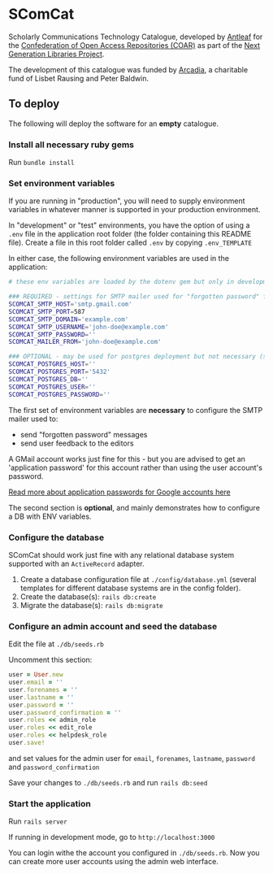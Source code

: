 # SComCat
Scholarly Communications Technology Catalogue, developed by [Antleaf](http://www.antleaf.com) for the [Confederation of Open Access Repositories (COAR)](https://www.coar-repositories.org) as part of the [Next Generation Libraries Project](https://educopia.org/next-generation-library-publishing/).

The development of this catalogue was funded by [Arcadia](https://www.arcadiafund.org.uk), a charitable fund of Lisbet Rausing and Peter Baldwin.

## To deploy

The following will deploy the software for an **empty** catalogue.

### Install all necessary ruby gems
Run `bundle install`

### Set environment variables

If you are running in "production", you will need to supply environment variables in whatever manner is supported in your production environment.

In "development" or "test" environments, you have the option of using a `.env` file in the application root folder (the folder containing this README file). Create a file in this root folder called `.env` by copying `.env_TEMPLATE`

In either case, the following environment variables are used in the application:

```bash
# these env variables are loaded by the dotenv gem but only in development or test environments.

### REQUIRED - settings for SMTP mailer used for "forgotten password" feature and for user feedback feature
SCOMCAT_SMTP_HOST='smtp.gmail.com'
SCOMCAT_SMTP_PORT=587
SCOMCAT_SMTP_DOMAIN='example.com'
SCOMCAT_SMTP_USERNAME='john-doe@example.com'
SCOMCAT_SMTP_PASSWORD=''
SCOMCAT_MAILER_FROM='john-doe@example.com'

### OPTIONAL - may be used for postgres deployment but not necessary (see ./config/database.postgres.yml)
SCOMCAT_POSTGRES_HOST=''
SCOMCAT_POSTGRES_PORT='5432'
SCOMCAT_POSTGRES_DB=''
SCOMCAT_POSTGRES_USER=''
SCOMCAT_POSTGRES_PASSWORD=''
```

The first set of environment variables are **necessary** to configure the SMTP mailer used to:
* send "forgotten password" messages
* send user feedback to the editors

A GMail account works just fine for this - but you are advised to get an 'application password' for this account rather than using the user account's password.

[Read more about application passwords for Google accounts here](https://support.google.com/accounts/answer/185833?hl=en)

The second section is **optional**, and mainly demonstrates how to configure a DB with ENV variables.

### Configure the database
SComCat should work just fine with any relational database system supported with an `ActiveRecord` adapter.

1. Create a database configuration file at `./config/database.yml` (several templates for different database systems are in the config folder).
2. Create the database(s): `rails db:create`
3. Migrate the database(s): `rails db:migrate`

### Configure an admin account and seed the database
Edit the file at `./db/seeds.rb`

Uncomment this section:
```ruby
user = User.new
user.email = ''
user.forenames = ''
user.lastname = ''
user.password = ''
user.password_confirmation = ''
user.roles << admin_role
user.roles << edit_role
user.roles << helpdesk_role
user.save!
```
and set values for the admin user for `email`, `forenames`, `lastname`, `password` and `password_confirmation`

Save your changes to `./db/seeds.rb` and run `rails db:seed`

### Start the application
Run `rails server`

If running in development mode, go to `http://localhost:3000`

You can login withe the account you configured in `./db/seeds.rb`. Now you can create more user accounts using the admin web interface.

